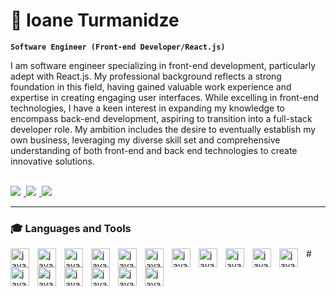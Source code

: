 # 👾 Ioane Turmanidze
**`Software Engineer (Front-end Developer/React.js)`**

I am software engineer specializing in front-end development, particularly adept with React.js. My professional background reflects a strong foundation in this field, having gained valuable work experience and expertise in creating engaging user interfaces. While excelling in front-end technologies, I have a keen interest in expanding my knowledge to encompass back-end development, aspiring to transition into a full-stack developer role. My ambition includes the desire to eventually establish my own business, leveraging my diverse skill set and comprehensive understanding of both front-end and back end technologies to create innovative solutions.

<br/>
<div align="left"> 
  <a href="mailto:ioaneturmanidze2004@gmail.com">
    <img style="padding-right:5px" src="https://img.shields.io/badge/Gmail-333333?style=for-the-badge&logo=gmail&logoColor=red" />
  </a>
  <a href="https://www.linkedin.com/in/ioane-turmanidze-1259b7279/" target="_blank">
    <img  style="padding-right:5px" src="https://img.shields.io/badge/LinkedIn-0077B5?style=for-the-badge&logo=linkedin&logoColor=white" target="_blank" />
  </a>
  <a href="https://ioane-tech-portfolio.netlify.app/" target="_blank">
     <img style="padding-right:5px" src="https://img.shields.io/badge/Portfolio-FF5722?style=for-the-badge&logo=todoist&logoColor=white" target="_blank" />
  </a>
</div>

---
### 🎓 Languages and Tools

<img align='left' alt="javaScript" width="30px" style="padding-right:10px;" src="https://cdn.jsdelivr.net/gh/devicons/devicon@latest/icons/html5/html5-original.svg" />      

<img align='left' alt="javaScript" width="30px" style="padding-right:10px;" src="https://cdn.jsdelivr.net/gh/devicons/devicon@latest/icons/css3/css3-original.svg" />

<img align='left' alt="javaScript" width="30px" style="padding-right:10px;" src="https://cdn.jsdelivr.net/gh/devicons/devicon@latest/icons/javascript/javascript-original.svg" />
          
<img align='left' alt="javaScript" width="30px" style="padding-right:10px;" src="https://cdn.jsdelivr.net/gh/devicons/devicon@latest/icons/react/react-original.svg" />

<img align='left' alt="javaScript" width="30px" style="padding-right:10px;" src="https://cdn.jsdelivr.net/gh/devicons/devicon@latest/icons/docker/docker-original.svg" />
          
<img align='left' alt="javaScript" width="30px" style="padding-right:10px;" src="https://cdn.jsdelivr.net/gh/devicons/devicon@latest/icons/git/git-original.svg" />

<img align='left' alt="javaScript" width="30px" style="padding-right:10px;" src="https://cdn.jsdelivr.net/gh/devicons/devicon@latest/icons/npm/npm-original-wordmark.svg" />

<img align='left' alt="javaScript" width="30px" style="padding-right:10px;" src="https://cdn.jsdelivr.net/gh/devicons/devicon@latest/icons/bootstrap/bootstrap-original.svg" />

<img align='left' alt="javaScript" width="30px" style="padding-right:10px;" src="https://cdn.jsdelivr.net/gh/devicons/devicon@latest/icons/nodejs/nodejs-original-wordmark.svg" />

<img align='left' alt="javaScript" width="30px" style="padding-right:10px;" src="https://cdn.jsdelivr.net/gh/devicons/devicon@latest/icons/vscode/vscode-original-wordmark.svg" />

<img align='left' alt="javaScript" width="30px" style="padding-right:10px;"  src="https://cdn.jsdelivr.net/gh/devicons/devicon@latest/icons/figma/figma-original.svg" />

<img align='left' alt="javaScript" width="30px" style="padding-right:10px;"  src="https://cdn.jsdelivr.net/gh/devicons/devicon@latest/icons/tailwindcss/tailwindcss-original.svg" />

<img align='left' alt="javaScript" width="30px" style="padding-right:10px;"  src="https://cdn.jsdelivr.net/gh/devicons/devicon@latest/icons/nextjs/nextjs-original.svg" />

<img align='left' alt="javaScript" width="30px" style="padding-right:10px;"  src="https://cdn.jsdelivr.net/gh/devicons/devicon@latest/icons/typescript/typescript-original.svg" />

<img align='left' alt="javaScript" width="30px" style="padding-right:10px;" src="https://cdn.jsdelivr.net/gh/devicons/devicon@latest/icons/sqldeveloper/sqldeveloper-original.svg" />

<img align='left' alt="javaScript" width="30px" style="padding-right:10px;" src="https://cdn.jsdelivr.net/gh/devicons/devicon@latest/icons/express/express-original.svg" />

<img align='left' alt="javaScript" width="30px" style="padding-right:10px;" src="https://cdn.jsdelivr.net/gh/devicons/devicon@latest/icons/jquery/jquery-original-wordmark.svg" />          
#          
          
          
